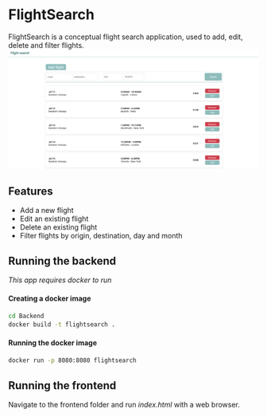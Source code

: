 # FlightSearch
FlightSearch is a conceptual flight search application, used to add, edit, delete and filter flights.
![alt text](https://raw.githubusercontent.com/renatokirin/flightsearch/main/screenshot.png)

## Features
* Add a new flight
* Edit an existing flight
* Delete an existing flight
* Filter flights by origin, destination, day and month

## Running the backend

*This app requires docker to run*

#### Creating a docker image
```sh
cd Backend
docker build -t flightsearch .
```

#### Running the docker image
```sh
docker run -p 8080:8080 flightsearch
```

## Running the frontend
Navigate to the frontend folder and run *index.html* with a web browser.
